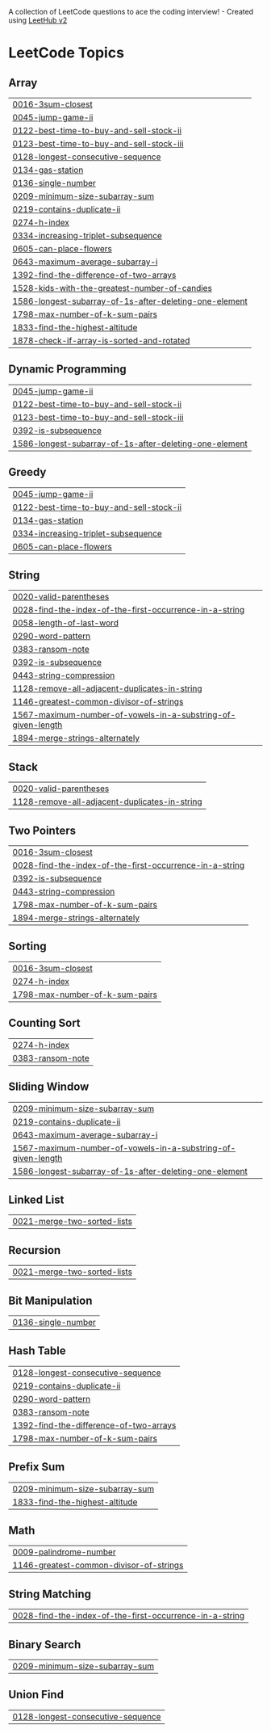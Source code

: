 A collection of LeetCode questions to ace the coding interview! - Created using [LeetHub v2](https://github.com/arunbhardwaj/LeetHub-2.0)
<!---LeetCode Topics Start-->
# LeetCode Topics
## Array
|  |
| ------- |
| [0016-3sum-closest](https://github.com/ritik0215/Data-Structures-and-Algorithms/tree/master/0016-3sum-closest) |
| [0045-jump-game-ii](https://github.com/ritik0215/Data-Structures-and-Algorithms/tree/master/0045-jump-game-ii) |
| [0122-best-time-to-buy-and-sell-stock-ii](https://github.com/ritik0215/Data-Structures-and-Algorithms/tree/master/0122-best-time-to-buy-and-sell-stock-ii) |
| [0123-best-time-to-buy-and-sell-stock-iii](https://github.com/ritik0215/Data-Structures-and-Algorithms/tree/master/0123-best-time-to-buy-and-sell-stock-iii) |
| [0128-longest-consecutive-sequence](https://github.com/ritik0215/Data-Structures-and-Algorithms/tree/master/0128-longest-consecutive-sequence) |
| [0134-gas-station](https://github.com/ritik0215/Data-Structures-and-Algorithms/tree/master/0134-gas-station) |
| [0136-single-number](https://github.com/ritik0215/Data-Structures-and-Algorithms/tree/master/0136-single-number) |
| [0209-minimum-size-subarray-sum](https://github.com/ritik0215/Data-Structures-and-Algorithms/tree/master/0209-minimum-size-subarray-sum) |
| [0219-contains-duplicate-ii](https://github.com/ritik0215/Data-Structures-and-Algorithms/tree/master/0219-contains-duplicate-ii) |
| [0274-h-index](https://github.com/ritik0215/Data-Structures-and-Algorithms/tree/master/0274-h-index) |
| [0334-increasing-triplet-subsequence](https://github.com/ritik0215/Data-Structures-and-Algorithms/tree/master/0334-increasing-triplet-subsequence) |
| [0605-can-place-flowers](https://github.com/ritik0215/Data-Structures-and-Algorithms/tree/master/0605-can-place-flowers) |
| [0643-maximum-average-subarray-i](https://github.com/ritik0215/Data-Structures-and-Algorithms/tree/master/0643-maximum-average-subarray-i) |
| [1392-find-the-difference-of-two-arrays](https://github.com/ritik0215/Data-Structures-and-Algorithms/tree/master/1392-find-the-difference-of-two-arrays) |
| [1528-kids-with-the-greatest-number-of-candies](https://github.com/ritik0215/Data-Structures-and-Algorithms/tree/master/1528-kids-with-the-greatest-number-of-candies) |
| [1586-longest-subarray-of-1s-after-deleting-one-element](https://github.com/ritik0215/Data-Structures-and-Algorithms/tree/master/1586-longest-subarray-of-1s-after-deleting-one-element) |
| [1798-max-number-of-k-sum-pairs](https://github.com/ritik0215/Data-Structures-and-Algorithms/tree/master/1798-max-number-of-k-sum-pairs) |
| [1833-find-the-highest-altitude](https://github.com/ritik0215/Data-Structures-and-Algorithms/tree/master/1833-find-the-highest-altitude) |
| [1878-check-if-array-is-sorted-and-rotated](https://github.com/ritik0215/Data-Structures-and-Algorithms/tree/master/1878-check-if-array-is-sorted-and-rotated) |
## Dynamic Programming
|  |
| ------- |
| [0045-jump-game-ii](https://github.com/ritik0215/Data-Structures-and-Algorithms/tree/master/0045-jump-game-ii) |
| [0122-best-time-to-buy-and-sell-stock-ii](https://github.com/ritik0215/Data-Structures-and-Algorithms/tree/master/0122-best-time-to-buy-and-sell-stock-ii) |
| [0123-best-time-to-buy-and-sell-stock-iii](https://github.com/ritik0215/Data-Structures-and-Algorithms/tree/master/0123-best-time-to-buy-and-sell-stock-iii) |
| [0392-is-subsequence](https://github.com/ritik0215/Data-Structures-and-Algorithms/tree/master/0392-is-subsequence) |
| [1586-longest-subarray-of-1s-after-deleting-one-element](https://github.com/ritik0215/Data-Structures-and-Algorithms/tree/master/1586-longest-subarray-of-1s-after-deleting-one-element) |
## Greedy
|  |
| ------- |
| [0045-jump-game-ii](https://github.com/ritik0215/Data-Structures-and-Algorithms/tree/master/0045-jump-game-ii) |
| [0122-best-time-to-buy-and-sell-stock-ii](https://github.com/ritik0215/Data-Structures-and-Algorithms/tree/master/0122-best-time-to-buy-and-sell-stock-ii) |
| [0134-gas-station](https://github.com/ritik0215/Data-Structures-and-Algorithms/tree/master/0134-gas-station) |
| [0334-increasing-triplet-subsequence](https://github.com/ritik0215/Data-Structures-and-Algorithms/tree/master/0334-increasing-triplet-subsequence) |
| [0605-can-place-flowers](https://github.com/ritik0215/Data-Structures-and-Algorithms/tree/master/0605-can-place-flowers) |
## String
|  |
| ------- |
| [0020-valid-parentheses](https://github.com/ritik0215/Data-Structures-and-Algorithms/tree/master/0020-valid-parentheses) |
| [0028-find-the-index-of-the-first-occurrence-in-a-string](https://github.com/ritik0215/Data-Structures-and-Algorithms/tree/master/0028-find-the-index-of-the-first-occurrence-in-a-string) |
| [0058-length-of-last-word](https://github.com/ritik0215/Data-Structures-and-Algorithms/tree/master/0058-length-of-last-word) |
| [0290-word-pattern](https://github.com/ritik0215/Data-Structures-and-Algorithms/tree/master/0290-word-pattern) |
| [0383-ransom-note](https://github.com/ritik0215/Data-Structures-and-Algorithms/tree/master/0383-ransom-note) |
| [0392-is-subsequence](https://github.com/ritik0215/Data-Structures-and-Algorithms/tree/master/0392-is-subsequence) |
| [0443-string-compression](https://github.com/ritik0215/Data-Structures-and-Algorithms/tree/master/0443-string-compression) |
| [1128-remove-all-adjacent-duplicates-in-string](https://github.com/ritik0215/Data-Structures-and-Algorithms/tree/master/1128-remove-all-adjacent-duplicates-in-string) |
| [1146-greatest-common-divisor-of-strings](https://github.com/ritik0215/Data-Structures-and-Algorithms/tree/master/1146-greatest-common-divisor-of-strings) |
| [1567-maximum-number-of-vowels-in-a-substring-of-given-length](https://github.com/ritik0215/Data-Structures-and-Algorithms/tree/master/1567-maximum-number-of-vowels-in-a-substring-of-given-length) |
| [1894-merge-strings-alternately](https://github.com/ritik0215/Data-Structures-and-Algorithms/tree/master/1894-merge-strings-alternately) |
## Stack
|  |
| ------- |
| [0020-valid-parentheses](https://github.com/ritik0215/Data-Structures-and-Algorithms/tree/master/0020-valid-parentheses) |
| [1128-remove-all-adjacent-duplicates-in-string](https://github.com/ritik0215/Data-Structures-and-Algorithms/tree/master/1128-remove-all-adjacent-duplicates-in-string) |
## Two Pointers
|  |
| ------- |
| [0016-3sum-closest](https://github.com/ritik0215/Data-Structures-and-Algorithms/tree/master/0016-3sum-closest) |
| [0028-find-the-index-of-the-first-occurrence-in-a-string](https://github.com/ritik0215/Data-Structures-and-Algorithms/tree/master/0028-find-the-index-of-the-first-occurrence-in-a-string) |
| [0392-is-subsequence](https://github.com/ritik0215/Data-Structures-and-Algorithms/tree/master/0392-is-subsequence) |
| [0443-string-compression](https://github.com/ritik0215/Data-Structures-and-Algorithms/tree/master/0443-string-compression) |
| [1798-max-number-of-k-sum-pairs](https://github.com/ritik0215/Data-Structures-and-Algorithms/tree/master/1798-max-number-of-k-sum-pairs) |
| [1894-merge-strings-alternately](https://github.com/ritik0215/Data-Structures-and-Algorithms/tree/master/1894-merge-strings-alternately) |
## Sorting
|  |
| ------- |
| [0016-3sum-closest](https://github.com/ritik0215/Data-Structures-and-Algorithms/tree/master/0016-3sum-closest) |
| [0274-h-index](https://github.com/ritik0215/Data-Structures-and-Algorithms/tree/master/0274-h-index) |
| [1798-max-number-of-k-sum-pairs](https://github.com/ritik0215/Data-Structures-and-Algorithms/tree/master/1798-max-number-of-k-sum-pairs) |
## Counting Sort
|  |
| ------- |
| [0274-h-index](https://github.com/ritik0215/Data-Structures-and-Algorithms/tree/master/0274-h-index) |
| [0383-ransom-note](https://github.com/ritik0215/Data-Structures-and-Algorithms/tree/master/0383-ransom-note) |
## Sliding Window
|  |
| ------- |
| [0209-minimum-size-subarray-sum](https://github.com/ritik0215/Data-Structures-and-Algorithms/tree/master/0209-minimum-size-subarray-sum) |
| [0219-contains-duplicate-ii](https://github.com/ritik0215/Data-Structures-and-Algorithms/tree/master/0219-contains-duplicate-ii) |
| [0643-maximum-average-subarray-i](https://github.com/ritik0215/Data-Structures-and-Algorithms/tree/master/0643-maximum-average-subarray-i) |
| [1567-maximum-number-of-vowels-in-a-substring-of-given-length](https://github.com/ritik0215/Data-Structures-and-Algorithms/tree/master/1567-maximum-number-of-vowels-in-a-substring-of-given-length) |
| [1586-longest-subarray-of-1s-after-deleting-one-element](https://github.com/ritik0215/Data-Structures-and-Algorithms/tree/master/1586-longest-subarray-of-1s-after-deleting-one-element) |
## Linked List
|  |
| ------- |
| [0021-merge-two-sorted-lists](https://github.com/ritik0215/Data-Structures-and-Algorithms/tree/master/0021-merge-two-sorted-lists) |
## Recursion
|  |
| ------- |
| [0021-merge-two-sorted-lists](https://github.com/ritik0215/Data-Structures-and-Algorithms/tree/master/0021-merge-two-sorted-lists) |
## Bit Manipulation
|  |
| ------- |
| [0136-single-number](https://github.com/ritik0215/Data-Structures-and-Algorithms/tree/master/0136-single-number) |
## Hash Table
|  |
| ------- |
| [0128-longest-consecutive-sequence](https://github.com/ritik0215/Data-Structures-and-Algorithms/tree/master/0128-longest-consecutive-sequence) |
| [0219-contains-duplicate-ii](https://github.com/ritik0215/Data-Structures-and-Algorithms/tree/master/0219-contains-duplicate-ii) |
| [0290-word-pattern](https://github.com/ritik0215/Data-Structures-and-Algorithms/tree/master/0290-word-pattern) |
| [0383-ransom-note](https://github.com/ritik0215/Data-Structures-and-Algorithms/tree/master/0383-ransom-note) |
| [1392-find-the-difference-of-two-arrays](https://github.com/ritik0215/Data-Structures-and-Algorithms/tree/master/1392-find-the-difference-of-two-arrays) |
| [1798-max-number-of-k-sum-pairs](https://github.com/ritik0215/Data-Structures-and-Algorithms/tree/master/1798-max-number-of-k-sum-pairs) |
## Prefix Sum
|  |
| ------- |
| [0209-minimum-size-subarray-sum](https://github.com/ritik0215/Data-Structures-and-Algorithms/tree/master/0209-minimum-size-subarray-sum) |
| [1833-find-the-highest-altitude](https://github.com/ritik0215/Data-Structures-and-Algorithms/tree/master/1833-find-the-highest-altitude) |
## Math
|  |
| ------- |
| [0009-palindrome-number](https://github.com/ritik0215/Data-Structures-and-Algorithms/tree/master/0009-palindrome-number) |
| [1146-greatest-common-divisor-of-strings](https://github.com/ritik0215/Data-Structures-and-Algorithms/tree/master/1146-greatest-common-divisor-of-strings) |
## String Matching
|  |
| ------- |
| [0028-find-the-index-of-the-first-occurrence-in-a-string](https://github.com/ritik0215/Data-Structures-and-Algorithms/tree/master/0028-find-the-index-of-the-first-occurrence-in-a-string) |
## Binary Search
|  |
| ------- |
| [0209-minimum-size-subarray-sum](https://github.com/ritik0215/Data-Structures-and-Algorithms/tree/master/0209-minimum-size-subarray-sum) |
## Union Find
|  |
| ------- |
| [0128-longest-consecutive-sequence](https://github.com/ritik0215/Data-Structures-and-Algorithms/tree/master/0128-longest-consecutive-sequence) |
<!---LeetCode Topics End-->